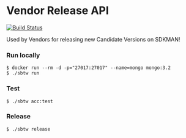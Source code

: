 # Vendor Release API

[![Build Status](https://travis-ci.org/sdkman/vendor-release.svg?branch=master)](https://travis-ci.org/sdkman/vendor-release)

Used by Vendors for releasing new Candidate Versions on SDKMAN!

### Run locally

    $ docker run --rm -d -p="27017:27017" --name=mongo mongo:3.2
    $ ./sbtw run

### Test

    $ ./sbtw acc:test

### Release

    $ ./sbtw release

